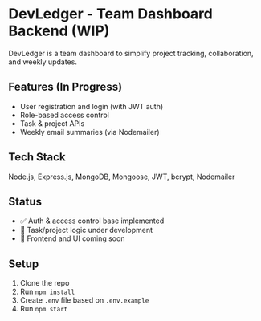 # DevLedger - Team Dashboard Backend (WIP)

DevLedger is a team dashboard to simplify project tracking, collaboration, and weekly updates.

## Features (In Progress)
- User registration and login (with JWT auth)
- Role-based access control
- Task & project APIs
- Weekly email summaries (via Nodemailer)

## Tech Stack
Node.js, Express.js, MongoDB, Mongoose, JWT, bcrypt, Nodemailer

## Status
- ✅ Auth & access control base implemented
- 🔄 Task/project logic under development
- 🚀 Frontend and UI coming soon

## Setup
1. Clone the repo
2. Run `npm install`
3. Create `.env` file based on `.env.example`
4. Run `npm start`
